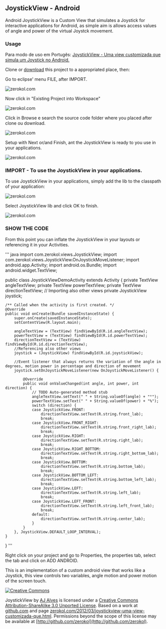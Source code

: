 ## JoystickView - Android

Android JoystickView is a Custom View that simulates a Joystick for interactive applications for Android, 
as simple aim is allows access values ​​of angle and power of the virtual Joystck movement.

### Usage
Para modo de uso em Portugês: [JoystickView - Uma view customizada que simula um Joystick no Android.](http://www.zerokol.com/2012/03/joystickview-uma-view-customizada-que.html)

Clone or [download](https://github.com/zerokol/JoystickView/downloads) this project to a appropriated place, then:

Go to eclipse' menu FILE, after IMPORT.

![zerokol.com](http://3.bp.blogspot.com/-JyhVCfOVVsU/T1kcx_mHozI/AAAAAAAAAwg/vCR7wNkH0r8/s320/fig02.jpg)

Now click in "Existing Project into Workspace"

![zerokol.com](http://1.bp.blogspot.com/---LpF1fGsb0/T1kcyoeRt4I/AAAAAAAAAwo/lPH4FOd3lsc/s400/fig03.jpg)

Click in Browse e search the source code folder where you placed after clone ou download.

![zerokol.com](http://1.bp.blogspot.com/-cjLe2ZmRPyo/T1kczcBbfdI/AAAAAAAAAww/hYVnWf9mtEE/s320/fig04.jpg)

Setup with Next or/and Finish, ant the JoystickView is ready to you use in your applications.

![zerokol.com](http://3.bp.blogspot.com/-w6ETTjggahI/T1kc0IDonsI/AAAAAAAAAw4/2r6r-WIxmLU/s320/fig05.jpg)

### IMPORT - To use the JoystickView in your applications.

To use JoystickView in your applications, simply add the lib to the classpath of your application:

![zerokol.com](http://2.bp.blogspot.com/-w7W8Gb8kh0I/T1kfgqoNrQI/AAAAAAAAAxA/_0cHWx-ox2E/s320/imp.png)

Select JoystickView lib and click OK to finish.

![zerokol.com](http://1.bp.blogspot.com/-E7M8dJuemEU/T1kfhcZoWmI/AAAAAAAAAxI/Lurmtt5p8l0/s320/imp2.png)

### SHOW THE CODE

From this point you can inflate the JoystickView in your layouts or referencing it in your Activities.

''' java
import com.zerokol.views.JoystickView;
import com.zerokol.views.JoystickView.OnJoystickMoveListener;
import android.app.Activity;
import android.os.Bundle;
import android.widget.TextView;

public class JoystickViewDemoActivity extends Activity {
	private TextView angleTextView;
	private TextView powerTextView;
	private TextView directionTextView;
	// Importing also other views
	private JoystickView joystick;

	/** Called when the activity is first created. */
	@Override
	public void onCreate(Bundle savedInstanceState) {
		super.onCreate(savedInstanceState);
		setContentView(R.layout.main);

		angleTextView = (TextView) findViewById(R.id.angleTextView);
		powerTextView = (TextView) findViewById(R.id.powerTextView);
		directionTextView = (TextView) findViewById(R.id.directionTextView);
		//Referencing also other views
		joystick = (JoystickView) findViewById(R.id.joystickView);
        
        //Event listener that always returns the variation of the angle in degrees, motion power in percentage and direction of movement
		joystick.setOnJoystickMoveListener(new OnJoystickMoveListener() {

			@Override
			public void onValueChanged(int angle, int power, int direction) {
				// TODO Auto-generated method stub
				angleTextView.setText(" " + String.valueOf(angle) + "°");
				powerTextView.setText(" " + String.valueOf(power) + "%");
				switch (direction) {
				case JoystickView.FRONT:
					directionTextView.setText(R.string.front_lab);
					break;
				case JoystickView.FRONT_RIGHT:
					directionTextView.setText(R.string.front_right_lab);
					break;
				case JoystickView.RIGHT:
					directionTextView.setText(R.string.right_lab);
					break;
				case JoystickView.RIGHT_BOTTOM:
					directionTextView.setText(R.string.right_bottom_lab);
					break;
				case JoystickView.BOTTOM:
					directionTextView.setText(R.string.bottom_lab);
					break;
				case JoystickView.BOTTOM_LEFT:
					directionTextView.setText(R.string.bottom_left_lab);
					break;
				case JoystickView.LEFT:
					directionTextView.setText(R.string.left_lab);
					break;
				case JoystickView.LEFT_FRONT:
					directionTextView.setText(R.string.left_front_lab);
					break;
				default:
					directionTextView.setText(R.string.center_lab);
				}
			}
		}, JoystickView.DEFAULT_LOOP_INTERVAL);
	}
}
'''

Right click on your project and go to Properties, the properties tab, select the tab and click on ADD ANDROID.

This is an implementation of a custom android view that works like a Joystick, this view controls two variables, angle motion and power motion of the screen touch.

[![Creative Commons](http://i.creativecommons.org/l/by-sa/3.0/88x31.png)](http://creativecommons.org/licenses/by-sa/3.0/)

JoystickView by [AJ Alves](http://zerokol.com) is licensed under a [Creative Commons Attribution-ShareAlike 3.0 Unported License](http://creativecommons.org/licenses/by-sa/3.0/).
Based on a work at [github.com](http://github.com/zerokol/Joystick) and page [zerokol.com/2012/03/joystickview-uma-view-customizada-que.html](http://www.zerokol.com/2012/03/joystickview-uma-view-customizada-que.html).
Permissions beyond the scope of this license may be available at [http://github.com/zerokol](http://github.com/zerokol).